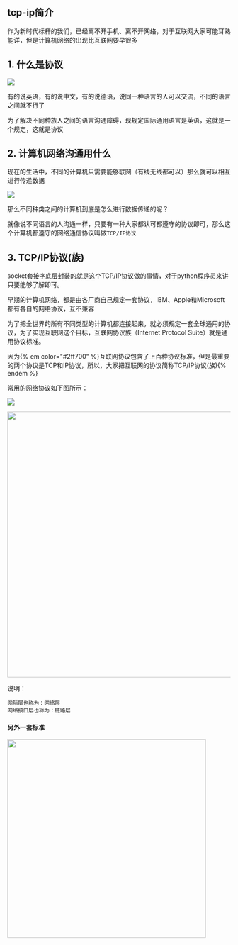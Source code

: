 ## tcp-ip简介

作为新时代标杆的我们，已经离不开手机、离不开网络，对于互联网大家可能耳熟能详，但是计算机网络的出现比互联网要早很多

## 1. 什么是协议

![](/Images/12day/e32407fdf50ec9f-1024x576.jpg)

有的说英语，有的说中文，有的说德语，说同一种语言的人可以交流，不同的语言之间就不行了

为了解决不同种族人之间的语言沟通障碍，现规定国际通用语言是英语，这就是一个规定，这就是协议

## 2. 计算机网络沟通用什么

现在的生活中，不同的计算机只需要能够联网（有线无线都可以）那么就可以相互进行传递数据

![](/Images/12day/3a2522d3bbdfd0ac.jpg)

那么不同种类之间的计算机到底是怎么进行数据传递的呢？

就像说不同语言的人沟通一样，只要有一种大家都认可都遵守的协议即可，那么这个计算机都遵守的网络通信协议叫做`TCP/IP协议`

## 3. TCP/IP协议(族)

socket套接字底层封装的就是这个TCP/IP协议做的事情，对于python程序员来讲 只要能够了解即可。

早期的计算机网络，都是由各厂商自己规定一套协议，IBM、Apple和Microsoft都有各自的网络协议，互不兼容

为了把全世界的所有不同类型的计算机都连接起来，就必须规定一套全球通用的协议，为了实现互联网这个目标，互联网协议族（Internet Protocol Suite）就是通用协议标准。

因为{% em color="#2ff700" %}互联网协议包含了上百种协议标准，但是最重要的两个协议是TCP和IP协议，所以，大家把互联网的协议简称TCP/IP协议(族){% endem %}

常用的网络协议如下图所示：

![](/Images/12day/TCP-IP协议族中各协议之间的关系.jpg)

<img width=600 src="/Images/12day/1355668682_9897.jpg">


说明：

	网际层也称为：网络层
	网络接口层也称为：链路层

#### 另外一套标准

<img width=448 src="/Images/12day/QQ20170807-205254@2x.png">

